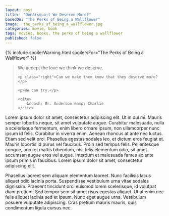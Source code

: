 ```yaml
---
layout: post
title:  "Don&rsquo;t We Deserve More?"
basedOn: "The Perks of Being a Wallflower"
image:  the_perks_of_being_a_wallflower.jpg
categories: movie, book
tags: movies, books, the perks of being a wallflower
published: false
---
```


{% include spoilerWarning.html spoilersFor="The Perks of Being a Wallflower" %}

<blockquote>
    <p>We accept the love we think we deserve.</p>

    <p class="right">Can we make them know that they deserve more?</p> 

    <p>We can try.</p>

    <cite>
        &ndash; Mr. Anderson &amp; Charlie
    </cite>
</blockquote>

<p>
    Lorem ipsum dolor sit amet, consectetur adipiscing elit. Ut in dui mi. Mauris semper lobortis neque, sit amet vulputate augue. Curabitur malesuada, nulla a scelerisque fermentum, enim libero ornare ipsum, non ullamcorper nunc ipsum id felis. Curabitur in viverra enim. Aenean rhoncus at ante nec luctus. Etiam sed velit orci. Phasellus egestas sodales leo, et dictum eros feugiat et. Mauris lobortis id purus vel faucibus. Proin sed tempus felis. Pellentesque congue, arcu et mattis bibendum, nisi felis elementum odio, sit amet accumsan augue eros vel augue. Interdum et malesuada fames ac ante ipsum primis in faucibus. Lorem ipsum dolor sit amet, consectetur adipiscing elit.
</p>

<p>
    Phasellus laoreet sem aliquam elementum laoreet. Nunc facilisis lacus aliquet odio lacinia porta. Suspendisse vestibulum urna vitae sodales dignissim. Praesent tincidunt orci euismod lorem scelerisque, id volutpat diam pretium. Sed tempor sem sit amet risus egestas aliquet. Ut at enim nec felis aliquet lacinia sed et ipsum. Nunc eget augue urna. Vestibulum posuere vulputate adipiscing. Cras pretium mauris mauris, quis condimentum ligula cursus nec.
</p